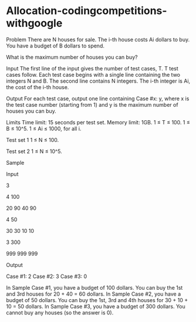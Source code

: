 # Allocation-codingcompetitions-withgoogle

Problem
There are N houses for sale. The i-th house costs Ai dollars to buy. You have a budget of B dollars to spend.

What is the maximum number of houses you can buy?

Input
The first line of the input gives the number of test cases, T. T test cases follow. Each test case begins with a single line containing the two integers N and B. The second line contains N integers. The i-th integer is Ai, the cost of the i-th house.

Output
For each test case, output one line containing Case #x: y, where x is the test case number (starting from 1) and y is the maximum number of houses you can buy.

Limits
Time limit: 15 seconds per test set.
Memory limit: 1GB.
1 ≤ T ≤ 100.
1 ≤ B ≤ 10^5.
1 ≤ Ai ≤ 1000, for all i.

Test set 1
1 ≤ N ≤ 100.

Test set 2
1 ≤ N ≤ 10^5.

Sample

Input

3

4 100

20 90 40 90

4 50

30 30 10 10

3 300

999 999 999

Output

Case #1: 2
Case #2: 3
Case #3: 0

  
In Sample Case #1, you have a budget of 100 dollars. You can buy the 1st and 3rd houses for 20 + 40 = 60 dollars.
In Sample Case #2, you have a budget of 50 dollars. You can buy the 1st, 3rd and 4th houses for 30 + 10 + 10 = 50 dollars.
In Sample Case #3, you have a budget of 300 dollars. You cannot buy any houses (so the answer is 0).
